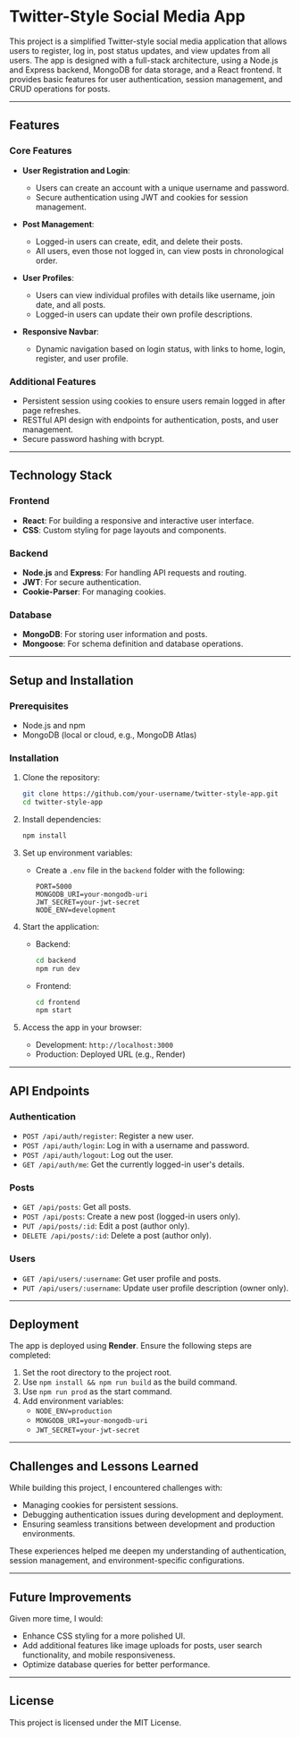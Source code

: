 
# Twitter-Style Social Media App

This project is a simplified Twitter-style social media application that allows users to register, log in, post status updates, and view updates from all users. The app is designed with a full-stack architecture, using a Node.js and Express backend, MongoDB for data storage, and a React frontend. It provides basic features for user authentication, session management, and CRUD operations for posts.

---

## Features

### Core Features
- **User Registration and Login**:
  - Users can create an account with a unique username and password.
  - Secure authentication using JWT and cookies for session management.

- **Post Management**:
  - Logged-in users can create, edit, and delete their posts.
  - All users, even those not logged in, can view posts in chronological order.

- **User Profiles**:
  - Users can view individual profiles with details like username, join date, and all posts.
  - Logged-in users can update their own profile descriptions.

- **Responsive Navbar**:
  - Dynamic navigation based on login status, with links to home, login, register, and user profile.

### Additional Features
- Persistent session using cookies to ensure users remain logged in after page refreshes.
- RESTful API design with endpoints for authentication, posts, and user management.
- Secure password hashing with bcrypt.

---

## Technology Stack

### Frontend
- **React**: For building a responsive and interactive user interface.
- **CSS**: Custom styling for page layouts and components.

### Backend
- **Node.js** and **Express**: For handling API requests and routing.
- **JWT**: For secure authentication.
- **Cookie-Parser**: For managing cookies.

### Database
- **MongoDB**: For storing user information and posts.
- **Mongoose**: For schema definition and database operations.

---

## Setup and Installation

### Prerequisites
- Node.js and npm
- MongoDB (local or cloud, e.g., MongoDB Atlas)

### Installation

1. Clone the repository:
   ```bash
   git clone https://github.com/your-username/twitter-style-app.git
   cd twitter-style-app
   ```

2. Install dependencies:
   ```bash
   npm install
   ```

3. Set up environment variables:
   - Create a `.env` file in the `backend` folder with the following:
     ```
     PORT=5000
     MONGODB_URI=your-mongodb-uri
     JWT_SECRET=your-jwt-secret
     NODE_ENV=development
     ```

4. Start the application:
   - Backend:
     ```bash
     cd backend
     npm run dev
     ```
   - Frontend:
     ```bash
     cd frontend
     npm start
     ```

5. Access the app in your browser:
   - Development: `http://localhost:3000`
   - Production: Deployed URL (e.g., Render)

---

## API Endpoints

### Authentication
- `POST /api/auth/register`: Register a new user.
- `POST /api/auth/login`: Log in with a username and password.
- `POST /api/auth/logout`: Log out the user.
- `GET /api/auth/me`: Get the currently logged-in user's details.

### Posts
- `GET /api/posts`: Get all posts.
- `POST /api/posts`: Create a new post (logged-in users only).
- `PUT /api/posts/:id`: Edit a post (author only).
- `DELETE /api/posts/:id`: Delete a post (author only).

### Users
- `GET /api/users/:username`: Get user profile and posts.
- `PUT /api/users/:username`: Update user profile description (owner only).

---

## Deployment

The app is deployed using **Render**. Ensure the following steps are completed:
1. Set the root directory to the project root.
2. Use `npm install && npm run build` as the build command.
3. Use `npm run prod` as the start command.
4. Add environment variables:
   - `NODE_ENV=production`
   - `MONGODB_URI=your-mongodb-uri`
   - `JWT_SECRET=your-jwt-secret`

---

## Challenges and Lessons Learned

While building this project, I encountered challenges with:
- Managing cookies for persistent sessions.
- Debugging authentication issues during development and deployment.
- Ensuring seamless transitions between development and production environments.

These experiences helped me deepen my understanding of authentication, session management, and environment-specific configurations.

---

## Future Improvements

Given more time, I would:
- Enhance CSS styling for a more polished UI.
- Add additional features like image uploads for posts, user search functionality, and mobile responsiveness.
- Optimize database queries for better performance.

---

## License

This project is licensed under the MIT License.

